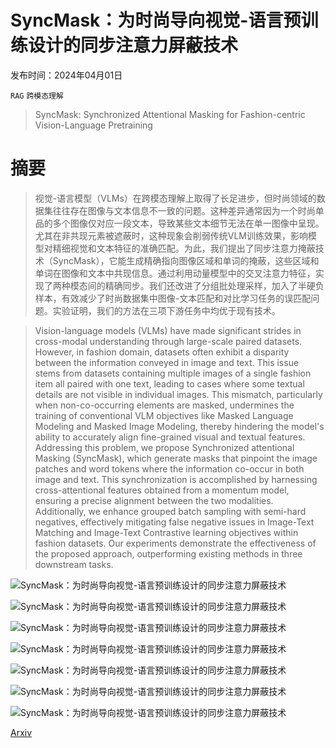 # SyncMask：为时尚导向视觉-语言预训练设计的同步注意力屏蔽技术

发布时间：2024年04月01日

`RAG` `跨模态理解`

> SyncMask: Synchronized Attentional Masking for Fashion-centric Vision-Language Pretraining

# 摘要

> 视觉-语言模型（VLMs）在跨模态理解上取得了长足进步，但时尚领域的数据集往往存在图像与文本信息不一致的问题。这种差异通常因为一个时尚单品的多个图像仅对应一段文本，导致某些文本细节无法在单一图像中呈现。尤其在非共现元素被遮蔽时，这种现象会削弱传统VLM训练效果，影响模型对精细视觉和文本特征的准确匹配。为此，我们提出了同步注意力掩蔽技术（SyncMask），它能生成精确指向图像区域和单词的掩蔽，这些区域和单词在图像和文本中共现信息。通过利用动量模型中的交叉注意力特征，实现了两种模态间的精确同步。我们还改进了分组批处理采样，加入了半硬负样本，有效减少了时尚数据集中图像-文本匹配和对比学习任务的误匹配问题。实验证明，我们的方法在三项下游任务中均优于现有技术。

> Vision-language models (VLMs) have made significant strides in cross-modal understanding through large-scale paired datasets. However, in fashion domain, datasets often exhibit a disparity between the information conveyed in image and text. This issue stems from datasets containing multiple images of a single fashion item all paired with one text, leading to cases where some textual details are not visible in individual images. This mismatch, particularly when non-co-occurring elements are masked, undermines the training of conventional VLM objectives like Masked Language Modeling and Masked Image Modeling, thereby hindering the model's ability to accurately align fine-grained visual and textual features. Addressing this problem, we propose Synchronized attentional Masking (SyncMask), which generate masks that pinpoint the image patches and word tokens where the information co-occur in both image and text. This synchronization is accomplished by harnessing cross-attentional features obtained from a momentum model, ensuring a precise alignment between the two modalities. Additionally, we enhance grouped batch sampling with semi-hard negatives, effectively mitigating false negative issues in Image-Text Matching and Image-Text Contrastive learning objectives within fashion datasets. Our experiments demonstrate the effectiveness of the proposed approach, outperforming existing methods in three downstream tasks.

![SyncMask：为时尚导向视觉-语言预训练设计的同步注意力屏蔽技术](../../../paper_images/2404.01156/intro.png)

![SyncMask：为时尚导向视觉-语言预训练设计的同步注意力屏蔽技术](../../../paper_images/2404.01156/previous3.png)

![SyncMask：为时尚导向视觉-语言预训练设计的同步注意力屏蔽技术](../../../paper_images/2404.01156/overview2.png)

![SyncMask：为时尚导向视觉-语言预训练设计的同步注意力屏蔽技术](../../../paper_images/2404.01156/syncmask.png)

![SyncMask：为时尚导向视觉-语言预训练设计的同步注意力屏蔽技术](../../../paper_images/2404.01156/tgir_img3.png)

![SyncMask：为时尚导向视觉-语言预训练设计的同步注意力屏蔽技术](../../../paper_images/2404.01156/mask_example5.png)

![SyncMask：为时尚导向视觉-语言预训练设计的同步注意力屏蔽技术](../../../paper_images/2404.01156/semi_hard_example.png)

[Arxiv](https://arxiv.org/abs/2404.01156)